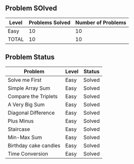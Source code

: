 Problem SOlved
---
|Level|Problems Solved|Number of Problems|
|-----|---------------|------------------|
|Easy|10|10
|TOTAL|10|10|

Problem Status
---
|Problem|Level|Status|
|-------|-----|------|
|Solve me First|Easy|Solved|
|Simple Array Sum|Easy|Solved|
|Compare the Triplets|Easy|Solved|
|A Very Big Sum|Easy|Solved|
|Diagonal Difference|Easy|Solved|
|Plus Minus|Easy|Solved|
|Staircase|Easy|Solved|
|Min-Max Sum|Easy|Solved|
|Birthday cake candles|Easy|Solved|
|Time Conversion|Easy|Solved|
